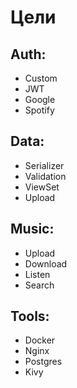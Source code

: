# Цели

## Auth:
* Custom
* JWT
* Google
* Spotify

## Data:
* Serializer
* Validation
* ViewSet
* Upload

## Music:
* Upload
* Download
* Listen
* Search

## Tools:
* Docker
* Nginx
* Postgres
* Kivy
